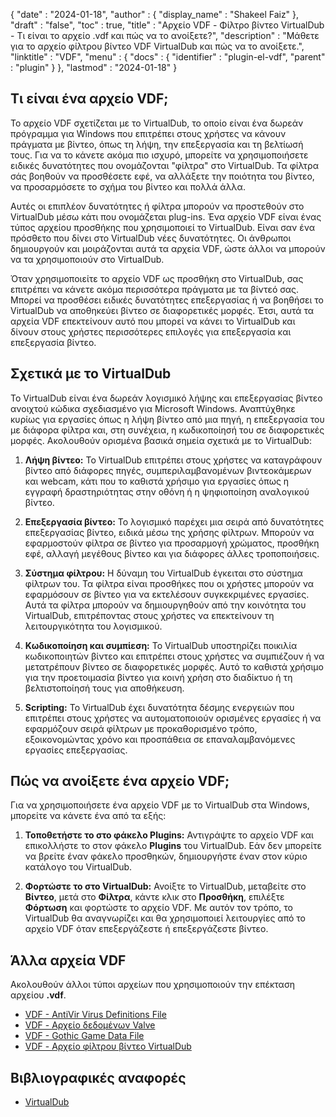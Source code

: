 {
  "date" : "2024-01-18",
  "author" : {
    "display_name" : "Shakeel Faiz"
  },
  "draft" : "false",
  "toc" : true,
  "title" : "Αρχείο VDF - Φίλτρο βίντεο VirtualDub - Τι είναι το αρχείο .vdf και πώς να το ανοίξετε?",
  "description" : "Μάθετε για το αρχείο φίλτρου βίντεο VDF VirtualDub και πώς να το ανοίξετε.",
  "linktitle" : "VDF",
  "menu" : {
    "docs" : {
      "identifier" : "plugin-el-vdf",
      "parent" : "plugin"
    }
  },
  "lastmod" : "2024-01-18"
}

## Τι είναι ένα αρχείο VDF;

Το αρχείο VDF σχετίζεται με το VirtualDub, το οποίο είναι ένα δωρεάν πρόγραμμα για Windows που επιτρέπει στους χρήστες να κάνουν πράγματα με βίντεο, όπως τη λήψη, την επεξεργασία και τη βελτίωσή τους. Για να το κάνετε ακόμα πιο ισχυρό, μπορείτε να χρησιμοποιήσετε ειδικές δυνατότητες που ονομάζονται "φίλτρα" στο VirtualDub. Τα φίλτρα σάς βοηθούν να προσθέσετε εφέ, να αλλάξετε την ποιότητα του βίντεο, να προσαρμόσετε το σχήμα του βίντεο και πολλά άλλα.

Αυτές οι επιπλέον δυνατότητες ή φίλτρα μπορούν να προστεθούν στο VirtualDub μέσω κάτι που ονομάζεται plug-ins. Ένα αρχείο VDF είναι ένας τύπος αρχείου προσθήκης που χρησιμοποιεί το VirtualDub. Είναι σαν ένα πρόσθετο που δίνει στο VirtualDub νέες δυνατότητες. Οι άνθρωποι δημιουργούν και μοιράζονται αυτά τα αρχεία VDF, ώστε άλλοι να μπορούν να τα χρησιμοποιούν στο VirtualDub.

Όταν χρησιμοποιείτε το αρχείο VDF ως προσθήκη στο VirtualDub, σας επιτρέπει να κάνετε ακόμα περισσότερα πράγματα με τα βίντεό σας. Μπορεί να προσθέσει ειδικές δυνατότητες επεξεργασίας ή να βοηθήσει το VirtualDub να αποθηκεύει βίντεο σε διαφορετικές μορφές. Έτσι, αυτά τα αρχεία VDF επεκτείνουν αυτό που μπορεί να κάνει το VirtualDub και δίνουν στους χρήστες περισσότερες επιλογές για επεξεργασία και επεξεργασία βίντεο.

## Σχετικά με το VirtualDub

Το VirtualDub είναι ένα δωρεάν λογισμικό λήψης και επεξεργασίας βίντεο ανοιχτού κώδικα σχεδιασμένο για Microsoft Windows. Αναπτύχθηκε κυρίως για εργασίες όπως η λήψη βίντεο από μια πηγή, η επεξεργασία του με διάφορα φίλτρα και, στη συνέχεια, η κωδικοποίησή του σε διαφορετικές μορφές. Ακολουθούν ορισμένα βασικά σημεία σχετικά με το VirtualDub:

1. **Λήψη βίντεο:** Το VirtualDub επιτρέπει στους χρήστες να καταγράφουν βίντεο από διάφορες πηγές, συμπεριλαμβανομένων βιντεοκάμερων και webcam, κάτι που το καθιστά χρήσιμο για εργασίες όπως η εγγραφή δραστηριότητας στην οθόνη ή η ψηφιοποίηση αναλογικού βίντεο.

2. **Επεξεργασία βίντεο:** Το λογισμικό παρέχει μια σειρά από δυνατότητες επεξεργασίας βίντεο, ειδικά μέσω της χρήσης φίλτρων. Μπορούν να εφαρμοστούν φίλτρα σε βίντεο για προσαρμογή χρώματος, προσθήκη εφέ, αλλαγή μεγέθους βίντεο και για διάφορες άλλες τροποποιήσεις.

3. **Σύστημα φίλτρου:** Η δύναμη του VirtualDub έγκειται στο σύστημα φίλτρων του. Τα φίλτρα είναι προσθήκες που οι χρήστες μπορούν να εφαρμόσουν σε βίντεο για να εκτελέσουν συγκεκριμένες εργασίες. Αυτά τα φίλτρα μπορούν να δημιουργηθούν από την κοινότητα του VirtualDub, επιτρέποντας στους χρήστες να επεκτείνουν τη λειτουργικότητα του λογισμικού.

4. **Κωδικοποίηση και συμπίεση:** Το VirtualDub υποστηρίζει ποικιλία κωδικοποιητών βίντεο και επιτρέπει στους χρήστες να συμπιέζουν ή να μετατρέπουν βίντεο σε διαφορετικές μορφές. Αυτό το καθιστά χρήσιμο για την προετοιμασία βίντεο για κοινή χρήση στο διαδίκτυο ή τη βελτιστοποίησή τους για αποθήκευση.

5. **Scripting:** Το VirtualDub έχει δυνατότητα δέσμης ενεργειών που επιτρέπει στους χρήστες να αυτοματοποιούν ορισμένες εργασίες ή να εφαρμόζουν σειρά φίλτρων με προκαθορισμένο τρόπο, εξοικονομώντας χρόνο και προσπάθεια σε επαναλαμβανόμενες εργασίες επεξεργασίας.

## Πώς να ανοίξετε ένα αρχείο VDF;

Για να χρησιμοποιήσετε ένα αρχείο VDF με το VirtualDub στα Windows, μπορείτε να κάνετε ένα από τα εξής:

1. **Τοποθετήστε το στο φάκελο Plugins:** Αντιγράψτε το αρχείο VDF και επικολλήστε το στον φάκελο **Plugins** του VirtualDub. Εάν δεν μπορείτε να βρείτε έναν φάκελο προσθηκών, δημιουργήστε έναν στον κύριο κατάλογο του VirtualDub.

2. **Φορτώστε το στο VirtualDub:** Ανοίξτε το VirtualDub, μεταβείτε στο **Βίντεο**, μετά στο **Φίλτρα**, κάντε κλικ στο **Προσθήκη**, επιλέξτε **Φόρτωση** και φορτώστε το αρχείο VDF. Με αυτόν τον τρόπο, το VirtualDub θα αναγνωρίζει και θα χρησιμοποιεί λειτουργίες από το αρχείο VDF όταν επεξεργάζεστε ή επεξεργάζεστε βίντεο.

## Άλλα αρχεία VDF

Ακολουθούν άλλοι τύποι αρχείων που χρησιμοποιούν την επέκταση αρχείου **.vdf**.

- [VDF - AntiVir Virus Definitions File](/data/vdf/)
- [VDF - Αρχείο δεδομένων Valve](/game/vdf/)
- [VDF - Gothic Game Data File](/game/vdf-gothic/)
- [VDF - Αρχείο φίλτρου βίντεο VirtualDub](/plugin/vdf/)

## Βιβλιογραφικές αναφορές
* [VirtualDub](https://en.wikipedia.org/wiki/VirtualDub)
